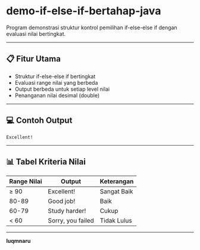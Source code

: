 # demo-if-else-if-bertahap-java
Program demonstrasi struktur kontrol pemilihan if-else-else if dengan evaluasi nilai bertingkat.

---

## 📋 Fitur Utama
- Struktur if-else-else if bertingkat
- Evaluasi range nilai yang berbeda
- Output berbeda untuk setiap level nilai
- Penanganan nilai desimal (double)

---

## 💻 Contoh Output
```
Excellent!
```

---

## 📊 Tabel Kriteria Nilai
|Range Nilai|	Output	|Keterangan|
|--------|--------|----------|
|≥ 90	|Excellent!	|Sangat Baik|
|80-89|	Good job!|	Baik|
|60-79	|Study harder!|	Cukup|
|< 60	|Sorry, you failed|	Tidak Lulus|

---

**luqmnaru**

